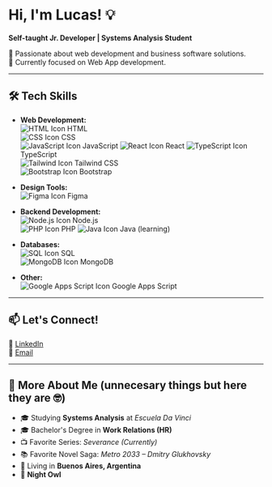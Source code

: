 # **Hi, I'm Lucas!** 💡  
**Self-taught Jr. Developer | Systems Analysis Student**  

🚀 Passionate about web development and business software solutions.  
🎯 Currently focused on Web App development.  

---

## 🛠️ **Tech Skills**  

- **Web Development:**  
  ![HTML Icon](https://img.icons8.com/color/20/000000/html-5.png) HTML  
  ![CSS Icon](https://img.icons8.com/color/20/000000/css3.png) CSS  
  ![JavaScript Icon](https://img.icons8.com/color/20/000000/javascript.png) JavaScript 
  ![React Icon](https://img.icons8.com/color/20/000000/react-native.png) React 
  ![TypeScript Icon](https://img.icons8.com/color/20/000000/typescript.png) TypeScript   
  ![Tailwind Icon](https://img.icons8.com/color/20/000000/tailwindcss.png) Tailwind CSS  
  ![Bootstrap Icon](https://img.icons8.com/color/20/000000/bootstrap.png) Bootstrap  

- **Design Tools:**  
  ![Figma Icon](https://img.icons8.com/color/20/000000/figma.png) Figma  

- **Backend Development:**  
  ![Node.js Icon](https://img.icons8.com/color/20/000000/nodejs.png) Node.js   
  ![PHP Icon](https://img.icons8.com/color/20/000000/php.png) PHP
  ![Java Icon](https://img.icons8.com/color/20/000000/java-coffee-cup-logo.png) Java  (learning)

- **Databases:**  
  ![SQL Icon](https://img.icons8.com/color/20/000000/sql.png) SQL   
  ![MongoDB Icon](https://img.icons8.com/color/20/000000/mongodb.png) MongoDB  

- **Other:**  
  ![Google Apps Script Icon](https://img.icons8.com/color/20/000000/google-logo.png) Google Apps Script  


---

## 📫 **Let's Connect!**  
🔗 [LinkedIn](https://www.linkedin.com/in/lucasruiz0101)  
📧 [Email](mailto:lucasruiz0110@gmail.com)  

---


  ## 🌟 **More About Me (unnecesary things but here they are 🤓)**  
- 🎓 Studying **Systems Analysis** at *Escuela Da Vinci*  
- 🎓 Bachelor's Degree in **Work Relations (HR)**  
- 📺 Favorite Series: *Severance (Currently)*  
- 📚 Favorite Novel Saga: *Metro 2033 – Dmitry Glukhovsky*  
- 📍 Living in **Buenos Aires, Argentina**  
- 🌙 **Night Owl**  
